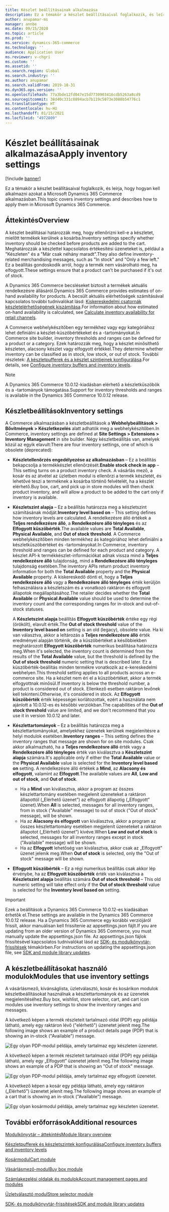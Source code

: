 ```yaml
---
title: Készlet beállításainak alkalmazása
description: Ez a témakör a készlet beállításaival foglalkozik, és leírja, hogy hogyan kell alkalmazni azokat a Microsoft Dynamics 365 Commerce alkalmazásban.
author: anupamar-ms
manager: annbe
ms.date: 09/15/2020
ms.topic: article
ms.prod: ''
ms.service: dynamics-365-commerce
ms.technology: ''
audience: Application User
ms.reviewer: v-chgri
ms.custom: ''
ms.assetid: ''
ms.search.region: Global
ms.search.industry: ''
ms.author: anupamar
ms.search.validFrom: 2019-10-31
ms.dyn365.ops.version: ''
ms.openlocfilehash: 77a3bde12fd047e15d7730903416cdb5263a8cd9
ms.sourcegitcommit: 38d40c331c8894acb7b119c5073e3088b54776c1
ms.translationtype: HT
ms.contentlocale: hu-HU
ms.lasthandoff: 01/15/2021
ms.locfileid: "4972809"
---
```

# <a name="apply-inventory-settings"></a><span data-ttu-id="407a9-103">Készlet beállításainak alkalmazása</span><span class="sxs-lookup"><span data-stu-id="407a9-103">Apply inventory settings</span></span>

[!include [banner](includes/banner.md)]

<span data-ttu-id="407a9-104">Ez a témakör a készlet beállításaival foglalkozik, és leírja, hogy hogyan kell alkalmazni azokat a Microsoft Dynamics 365 Commerce alkalmazásban.</span><span class="sxs-lookup"><span data-stu-id="407a9-104">This topic covers inventory settings and describes how to apply them in Microsoft Dynamics 365 Commerce.</span></span>

## <a name="overview"></a><span data-ttu-id="407a9-105">Áttekintés</span><span class="sxs-lookup"><span data-stu-id="407a9-105">Overview</span></span>

<span data-ttu-id="407a9-106">A készlet beállításai határozzák meg, hogy ellenőrizni kell-e a készletet, mielőtt termékek kerülnek a kosárba.</span><span class="sxs-lookup"><span data-stu-id="407a9-106">Inventory settings specify whether inventory should be checked before products are added to the cart.</span></span> <span data-ttu-id="407a9-107">Meghatározzák a készlettel kapcsolatos értékesítési üzeneteket is, például a "Készleten" és a "Már csak néhány maradt".</span><span class="sxs-lookup"><span data-stu-id="407a9-107">They also define inventory-related merchandising messages, such as "In stock" and "Only a few left."</span></span> <span data-ttu-id="407a9-108">Ez a beállítás gondoskodik arról, hogy a termék nem vásárolható meg, ha elfogyott.</span><span class="sxs-lookup"><span data-stu-id="407a9-108">These settings ensure that a product can't be purchased if it's out of stock.</span></span>

<span data-ttu-id="407a9-109">A Dynamics 365 Commerce becsléseket biztosít a termékek aktuális rendelkezésre állásáról.</span><span class="sxs-lookup"><span data-stu-id="407a9-109">Dynamics 365 Commerce provides estimates of on-hand availability for products.</span></span> <span data-ttu-id="407a9-110">A becsült aktuális elérhetőségek számításával kapcsolatos további tudnivalókat lásd: [Kiskereskedelmi csatornák készletelérhetőségének kiszámítása](calculated-inventory-retail-channels.md).</span><span class="sxs-lookup"><span data-stu-id="407a9-110">For information about how estimated on-hand availability is calculated, see [Calculate inventory availability for retail channels](calculated-inventory-retail-channels.md).</span></span>

<span data-ttu-id="407a9-111">A Commerce webhelykészítőben egy termékhez vagy egy kategóriához lehet definiálni a készlet-küszöbértékeket és a -tartományokat.</span><span class="sxs-lookup"><span data-stu-id="407a9-111">In Commerce site builder, inventory thresholds and ranges can be defined for a product or a category.</span></span> <span data-ttu-id="407a9-112">Ezek határozzák meg, hogy a készlet minősíthető készleten, alacsony készlet vagy elfogyott értékkel.</span><span class="sxs-lookup"><span data-stu-id="407a9-112">They determine whether inventory can be classified as in stock, low stock, or out of stock.</span></span> <span data-ttu-id="407a9-113">További részletek: [A készletpufferek és a készlet szintjeinek konfigurálása](inventory-buffers-levels.md).</span><span class="sxs-lookup"><span data-stu-id="407a9-113">For details, see [Configure inventory buffers and inventory levels](inventory-buffers-levels.md).</span></span>

> [!NOTE]
> <span data-ttu-id="407a9-114">A Dynamics 365 Commerce 10.0.12-kiadásban elérhető a készletküszöbök és a -tartományok támogatása.</span><span class="sxs-lookup"><span data-stu-id="407a9-114">Support for inventory thresholds and ranges is available in the Dynamics 365 Commerce 10.0.12 release.</span></span>

## <a name="inventory-settings"></a><span data-ttu-id="407a9-115">Készletbeállítások</span><span class="sxs-lookup"><span data-stu-id="407a9-115">Inventory settings</span></span>

<span data-ttu-id="407a9-116">A Commerce alkalmazásban a készletbeállítások a **Webhelybeállítások \> Bővítmények \> Készletkezelés** alatt adhatók meg a webhelykészítőben.</span><span class="sxs-lookup"><span data-stu-id="407a9-116">In Commerce, inventory settings are defined at **Site Settings \> Extensions \> Inventory Management** in site builder.</span></span> <span data-ttu-id="407a9-117">Négy készletbeállítás van, amelyek közül az egyik elavult:</span><span class="sxs-lookup"><span data-stu-id="407a9-117">There are four inventory settings, one of which is obsolete (deprecated):</span></span>

- <span data-ttu-id="407a9-118">**Készletellenőrzés engedélyezése az alkalmazásban** – Ez a beállítás bekapcsolja a termékkészlet ellenőrzését.</span><span class="sxs-lookup"><span data-stu-id="407a9-118">**Enable stock check in app** – This setting turns on a product inventory check.</span></span> <span data-ttu-id="407a9-119">A vásárlás mező, a kosár és az átvétel az üzletben modul is ellenőrzi a termék készletét, és lehetővé teszi a terméknek a kosárba történő felvételét, ha a készlet elérhető.</span><span class="sxs-lookup"><span data-stu-id="407a9-119">Buy box, cart, and pick up in store modules will then check product inventory, and will allow a product to be added to the cart only if inventory is available.</span></span>
- <span data-ttu-id="407a9-120">**Készletszint alapja** – Ez a beállítás határozza meg a készletszint számításának módját.</span><span class="sxs-lookup"><span data-stu-id="407a9-120">**Inventory level based on** – This setting defines how inventory levels are calculated.</span></span> <span data-ttu-id="407a9-121">A rendelkezésre álló értékek a **Teljes rendelkezésre álló**, a **Rendelkezésre álló tényleges** és az **Elfogyott küszöbérték**.</span><span class="sxs-lookup"><span data-stu-id="407a9-121">The available values are **Total Available**, **Physical Available**, and **Out of stock threshold**.</span></span> <span data-ttu-id="407a9-122">A Commerce webhelykészítőben minden termékhez ás kategóriához lehet definiálni a készletküszöbértéket és -tartományokat.</span><span class="sxs-lookup"><span data-stu-id="407a9-122">In Commerce, inventory threshold and ranges can be defined for each product and category.</span></span> <span data-ttu-id="407a9-123">A készlet API-k termékkészlet-információkat adnak vissza mind a **Teljes rendelkezésre álló** tulajdonság, mind a **Rendelkezésre álló tényleges** tulajdonság esetében.</span><span class="sxs-lookup"><span data-stu-id="407a9-123">The inventory APIs return product inventory information for both the **Total Available** property and the **Physical Available** property.</span></span> <span data-ttu-id="407a9-124">A kiskereskedő dönti el, hogy a **Teljes rendelkezésre álló** vagy a **Rendelkezésre álló tényleges** érték kerüljön felhasználásra a készletszám és a vonatkozó raktáron és elfogyott állapotok megállapításához.</span><span class="sxs-lookup"><span data-stu-id="407a9-124">The retailer decides whether the **Total Available** or **Physical Available** value should be used to determine the inventory count and the corresponding ranges for in-stock and out-of-stock statuses.</span></span>

    <span data-ttu-id="407a9-125">A **Készletszint alapja** beállítás **Elfogyott küszöbérték** értéke egy régi (örökölt), elavult érték.</span><span class="sxs-lookup"><span data-stu-id="407a9-125">The **Out of stock threshold** value of the **Inventory level based on** setting is an old (legacy), obsolete value.</span></span> <span data-ttu-id="407a9-126">Ha ki van választva, akkor a leltározás a **Teljes rendelkezésre álló** érték eredményei alapján történik, de a küszöbértéket a későbbiekben meghatározott **Elfogyott küszöbérték** numerikus beállítása határozza meg.</span><span class="sxs-lookup"><span data-stu-id="407a9-126">When it's selected, the inventory count is determined from the results of the **Total Available** value, but the threshold is defined by the **Out of stock threshold** numeric setting that is described later.</span></span> <span data-ttu-id="407a9-127">Ez a küszöbérték-beállítás minden termékre vonatkozik az e-kereskedelmi webhelyen.</span><span class="sxs-lookup"><span data-stu-id="407a9-127">This threshold setting applies to all products across an e-commerce site.</span></span> <span data-ttu-id="407a9-128">Ha a készlet nem éri el a küszöbértéket, akkor a termék elfogyottnak minősül.</span><span class="sxs-lookup"><span data-stu-id="407a9-128">If inventory is below the threshold number, a product is considered out of stock.</span></span> <span data-ttu-id="407a9-129">Ellenkező esetben raktáron levőnek kell tekinteni.</span><span class="sxs-lookup"><span data-stu-id="407a9-129">Otherwise, it's considered in stock.</span></span> <span data-ttu-id="407a9-130">Az **Elfogyott küszöbérték** érték képességei korlátozottak, ezért a használata nem ajánlott a 10.0.12-es és későbbi verziókban.</span><span class="sxs-lookup"><span data-stu-id="407a9-130">The capabilities of the **Out of stock threshold** value are limited, and we don't recommend that you use it in version 10.0.12 and later.</span></span>

- <span data-ttu-id="407a9-131">**Készlettartományok** – Ez a beállítás határozza meg a készlettartományokat, amelyekhez üzenetek kerülnek megjelenítésre a helyi modulok esetében.</span><span class="sxs-lookup"><span data-stu-id="407a9-131">**Inventory ranges** – This setting defines the inventory ranges that message are shown for on site modules.</span></span> <span data-ttu-id="407a9-132">Csak akkor alkalmazható, ha a **Teljes rendelkezésre álló** érték vagy a **Rendelkezésre álló tényleges** érték van kiválasztva a **Készletszint alapja** számára.</span><span class="sxs-lookup"><span data-stu-id="407a9-132">It's applicable only if either the **Total Available** value or the **Physical Available** value is selected for the **Inventory level based on** setting.</span></span> <span data-ttu-id="407a9-133">A rendelkezésre álló értékek a **Mind**, az **Alacsony és elfogyott**, valamint az **Elfogyott**.</span><span class="sxs-lookup"><span data-stu-id="407a9-133">The available values are **All**, **Low and out of stock**, and **Out of stock**.</span></span>

    - <span data-ttu-id="407a9-134">Ha a **Mind** van kiválasztva, akkor a program az összes készlettartomány esetében megjelenít üzeneteket a raktáron állapottól („Elérhető üzenet”) az elfogyott állapotig („Elfogyott” üzenet).</span><span class="sxs-lookup"><span data-stu-id="407a9-134">When **All** is selected, messages for all inventory ranges, from in stock ("Available" message) to out of stock ("Out of stock" message), will be shown.</span></span>
    - <span data-ttu-id="407a9-135">Ha az **Alacsony és elfogyott** van kiválasztva, akkor a program az összes készlettartomány esetében megjelenít üzeneteket a raktáron állapotot („Elérhető üzenet”) kivéve.</span><span class="sxs-lookup"><span data-stu-id="407a9-135">When **Low and out of stock** is selected, messages for all inventory ranges except in stock ("Available" message) will be shown.</span></span>
    - <span data-ttu-id="407a9-136">Ha az **Elfogyott** lehetőség van kiválasztva, akkor csak az „Elfogyott” üzenet jelenik meg.</span><span class="sxs-lookup"><span data-stu-id="407a9-136">When **Out of stock** is selected, only the "Out of stock" message will be shown.</span></span>

- <span data-ttu-id="407a9-137">**Elfogyott küszöbérték** – Ez a régi numerikus beállítás csak akkor lép érvénybe, ha az **Elfogyott küszöbérték** érték van kiválasztva a **Készletszint alapja** beállítás számára.</span><span class="sxs-lookup"><span data-stu-id="407a9-137">**Out of stock threshold** – This old numeric setting will take effect only if the **Out of stock threshold** value is selected for the **Inventory level based on** setting.</span></span>

> [!IMPORTANT] 
> <span data-ttu-id="407a9-138">Ezek a beállítások a Dynamics 365 Commerce 10.0.12-es kiadásában érhetők el.</span><span class="sxs-lookup"><span data-stu-id="407a9-138">These settings are available in the Dynamics 365 Commerce 10.0.12 release.</span></span> <span data-ttu-id="407a9-139">Ha a Dynamics 365 Commerce egy korábbi verziójáról frissít, akkor manuálisan kell frissítenie az appsettings.json fájlt.</span><span class="sxs-lookup"><span data-stu-id="407a9-139">If you are updating from an older version of Dynamics 365 Commerce, you must manually update the appsettings.json file.</span></span> <span data-ttu-id="407a9-140">Az appsettings.json fájlok frissítésével kapcsolatos tudnivalókat lásd az [SDK- és modulkönyvtár-frissítések](e-commerce-extensibility/sdk-updates.md#update-the-appsettingsjson-file) témakörben.</span><span class="sxs-lookup"><span data-stu-id="407a9-140">For instructions on updating the appsettings.json file, see [SDK and module library updates](e-commerce-extensibility/sdk-updates.md#update-the-appsettingsjson-file).</span></span>

## <a name="modules-that-use-inventory-settings"></a><span data-ttu-id="407a9-141">A készletbeállításokat használó modulok</span><span class="sxs-lookup"><span data-stu-id="407a9-141">Modules that use inventory settings</span></span>

<span data-ttu-id="407a9-142">A vásárlásmező, kívánságlista, üzletválasztó, kosár és kosárikon modulok készletbeállításokat használnak a készlettartományok és az üzenetek megjelenítéséhez.</span><span class="sxs-lookup"><span data-stu-id="407a9-142">Buy box, wishlist, store selector, cart, and cart icon modules use inventory settings to show the inventory ranges and messages.</span></span>

<span data-ttu-id="407a9-143">A következő képen a termék részleteit tartalmazó oldal (PDP) egy példája látható, amely egy raktáron lévő ("elérhető") üzenetet jelenít meg.</span><span class="sxs-lookup"><span data-stu-id="407a9-143">The following image shows an example of a product details page (PDP) that is showing an in-stock ("Available") message.</span></span>

![Egy olyan PDP-modul példája, amely tartalmaz egy készleten üzenetet.](./media/pdp-InStock.png)

<span data-ttu-id="407a9-145">A következő képen a termék részleteit tartalmazó oldal (PDP) egy példája látható, amely egy „Elfogyott” üzenetet jelenít meg.</span><span class="sxs-lookup"><span data-stu-id="407a9-145">The following image shows an example of a PDP that is showing an "Out of stock" message.</span></span>

![Egy olyan PDP-modul példája, amely tartalmaz egy elfogyott üzenetet.](./media/pdp-outofstock.png)

<span data-ttu-id="407a9-147">A következő képen a kosár egy példája látható, amely egy raktáron („Elérhető”) üzenetet jelenít meg.</span><span class="sxs-lookup"><span data-stu-id="407a9-147">The following image shows an example of a cart that is showing an in-stock ("Available") message.</span></span>

![Egy olyan kosármodul példája, amely tartalmaz egy készleten üzenetet.](./media/cart-instock.png)

## <a name="additional-resources"></a><span data-ttu-id="407a9-149">További erőforrások</span><span class="sxs-lookup"><span data-stu-id="407a9-149">Additional resources</span></span>

[<span data-ttu-id="407a9-150">Modulkönyvtár – áttekintés</span><span class="sxs-lookup"><span data-stu-id="407a9-150">Module library overview</span></span>](starter-kit-overview.md)

[<span data-ttu-id="407a9-151">Készletpufferek és készletszintek konfigurálása</span><span class="sxs-lookup"><span data-stu-id="407a9-151">Configure inventory buffers and inventory levels</span></span>](inventory-buffers-levels.md)

[<span data-ttu-id="407a9-152">Kosármodul</span><span class="sxs-lookup"><span data-stu-id="407a9-152">Cart module</span></span>](add-cart-module.md)

[<span data-ttu-id="407a9-153">Vásárlásmező-modul</span><span class="sxs-lookup"><span data-stu-id="407a9-153">Buy box module</span></span>](add-buy-box.md)

[<span data-ttu-id="407a9-154">Számlakezelési oldalak és modulok</span><span class="sxs-lookup"><span data-stu-id="407a9-154">Account management pages and modules</span></span>](account-management.md)

[<span data-ttu-id="407a9-155">Üzletválasztó modul</span><span class="sxs-lookup"><span data-stu-id="407a9-155">Store selector module</span></span>](store-selector.md)

[<span data-ttu-id="407a9-156">SDK- és modulkönyvtár-frissítések</span><span class="sxs-lookup"><span data-stu-id="407a9-156">SDK and module library updates</span></span>](e-commerce-extensibility/sdk-updates.md)
